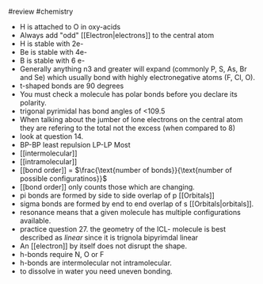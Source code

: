#review #chemistry 
- H is attached to O in oxy-acids
- Always add "odd" [[Electron|electrons]] to the central atom
- H is stable with 2e-
- Be is stable with 4e-
- B is stable with 6 e-
- Generally anything n3 and greater will expand (commonly P, S, As, Br and Se) which usually bond with highly electronegative atoms (F, Cl, O).
- t-shaped bonds are 90 degrees
- You must check a molecule has polar bonds before you declare its polarity.
- trigonal pyrimidal has bond angles of <109.5
- When talking about the jumber of lone electrons on the central atom they are refering to the total not the excess (when compared to 8)
- look at question 14.
- BP-BP least repulsion LP-LP Most
- [[intermolecular]]
- [[intramolecular]]
- [[bond order]] = $\frac{\text{number of bonds}}{\text{number of possible configuratinos}}$
- [[bond order]] only counts those which are changing.
- pi bonds are formed by side to side overlap of p [[Orbitals]]
- sigma bonds are formed by end to end overlap of s [[Orbitals|orbitals]].
- resonance means that a given molecule has multiple configurations available.
- practice question 27. the geometry of the ICL- molecule is best described as *linear* since it is trignola bipyrimdal linear
- An [[electron]] by itself does not disrupt the shape.
- h-bonds require N, O or F
- h-bonds are intermolecular not intramolecular.
- to dissolve in water you need uneven bonding.
